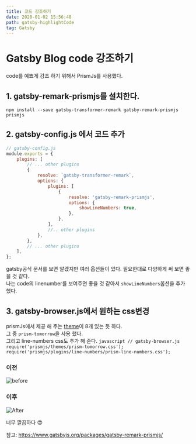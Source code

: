 ```yaml
---
title: 코드 강조하기
date: 2020-01-02 15:56:48
path: gatsby-highlightCode
tag: Gatsby
---
```


# Gatsby Blog code 강조하기

code를 예쁘게 강조 하기 위해서 PrismJs를 사용했다.

## 1. **gatsby-remark-prismjs를 설치한다.**<br>

`npm install --save gatsby-transformer-remark gatsby-remark-prismjs prismjs`<br>

## 2. **gatsby-config.js 에서 코드 추가**<br>

```javascript
// gatsby-config.js
module.exports = {
    plugins: [
        // ... other plugins
        {
            resolve: `gatsby-transformer-remark`,
            options: {
                plugins: [
                    {
                        resolve: 'gatsby-remark-prismjs',
                        options: {
                            showLineNumbers: true,
                        },
                    },
                ],
                //.. other plugins
            },
        },
        // ... other plugins
    ],
};
```

gatsby공식 문서를 보면 알겠지만 여러 옵션들이 있다. 필요한대로 다양하게 써 보면 좋을 것 같다. <br>
나는 code의 linenumber를 보여주면 좋을 것 같아서 `showLineNumbers`옵션을 추가 했다.

## 3. **gatsby-browser.js에서 원하는 css변경**<br>

prismJs에서 제공 해 주는 [theme](https://github.com/PrismJS/prism/tree/1d5047df37aacc900f8270b1c6215028f6988eb1/themes)이 8개 있는 듯 하다. <br>
그 중 `prism-tomorrow`을 사용 했다.<br>
그리고 line-numbers css도 추가 해 준다.
`javascript // gatsby-browser.js require('prismjs/themes/prism-tomorrow.css'); require('prismjs/plugins/line-numbers/prism-line-numbers.css');`

### 이전

![before](/gatsbyPrismBefore.png)

### 이후

![After](/gatsbyPrismAfter.png)

너무 깔끔하다 😍

참고: https://www.gatsbyjs.org/packages/gatsby-remark-prismjs/
